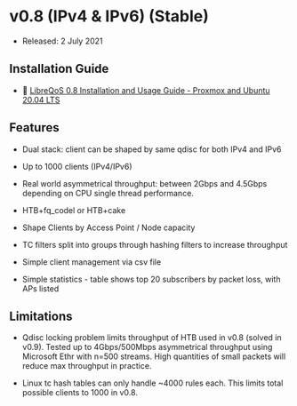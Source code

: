 # v0.8 (IPv4 & IPv6) (Stable)

- Released: 2 July 2021

## Installation Guide
- 📄 [LibreQoS 0.8 Installation and Usage Guide - Proxmox and Ubuntu 20.04 LTS](https://github.com/rchac/LibreQoS/wiki/LibreQoS-v0.8-Installation-&-Usage-Guide----Proxmox-and-Ubuntu-20.04)

## Features

- Dual stack: client can be shaped by same qdisc for both IPv4 and IPv6

- Up to 1000 clients (IPv4/IPv6)

- Real world asymmetrical throughput: between 2Gbps and 4.5Gbps depending on CPU single thread performance.

- HTB+fq_codel or HTB+cake

- Shape Clients by Access Point / Node capacity

- TC filters split into groups through hashing filters to increase throughput

- Simple client management via csv file

- Simple statistics - table shows top 20 subscribers by packet loss, with APs listed

## Limitations

- Qdisc locking problem limits throughput of HTB used in v0.8 (solved in v0.9). Tested up to 4Gbps/500Mbps asymmetrical throughput using Microsoft Ethr with n=500 streams. High quantities of small packets will reduce max throughput in practice.

- Linux tc hash tables can only handle ~4000 rules each. This limits total possible clients to 1000 in v0.8.
